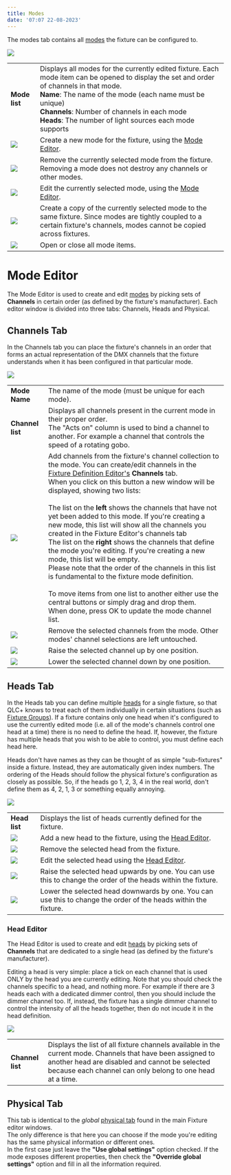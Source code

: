 ```yaml
---
title: Modes
date: '07:07 22-08-2023'
---
```


The modes tab contains all [modes](/basics/glossary-and-concepts#fixture-mode) the fixture can be configured to.

![](../fixture_editor_modes.png)

|     |     |
| --- | --- |
| **Mode list** | Displays all modes for the currently edited fixture. Each mode item can be opened to display the set and order of channels in that mode.<br>**Name**: The name of the mode (each name must be unique)<br>**Channels**: Number of channels in each mode<br>**Heads**: The number of light sources each mode supports |
| ![](/basics/edit_add.png) | Create a new mode for the fixture, using the [Mode Editor](#mode-editor). |
| ![](/basics/edit_remove.png) | Remove the currently selected mode from the fixture. Removing a mode does not destroy any channels or other modes. |
| ![](/basics/edit.png) | Edit the currently selected mode, using the [Mode Editor](#mode-editor). |
| ![](/basics/editcopy.png) | Create a copy of the currently selected mode to the same fixture. Since modes are tightly coupled to a certain fixture's channels, modes cannot be copied across fixtures. |
| ![](/basics/check.png) | Open or close all mode items. |

Mode Editor
===========

The Mode Editor is used to create and edit [modes](/basics/glossary-and-concepts#fixture-mode) by picking sets of **Channels** in certain order (as defined by the fixture's manufacturer). Each editor window is divided into three tabs: Channels, Heads and Physical.

Channels Tab
------------

In the Channels tab you can place the fixture's channels in an order that forms an actual representation of the DMX channels that the fixture understands when it has been configured in that particular mode.

![](../fixture_editor_mode_channels.png)  

|     |     |
| --- | --- |
| **Mode Name** | The name of the mode (must be unique for each mode). |
| **Channel list** | Displays all channels present in the current mode in their proper order.  <br>The "Acts on" column is used to bind a channel to another. For example a channel that controls the speed of a rotating gobo. |
| ![](/basics/edit_add.png) | Add channels from the fixture's channel collection to the mode. You can create/edit channels in the [Fixture Definition Editor's](/fixture-definition-editor/channels) **Channels** tab.  <br>When you click on this button a new window will be displayed, showing two lists:<br><br>The list on the **left** shows the channels that have not yet been added to this mode. If you're creating a new mode, this list will show all the channels you created in the Fixture Editor's channels tab<br>The list on the **right** shows the channels that define the mode you're editing. If you're creating a new mode, this list will be empty.  <br>    Please note that the order of the channels in this list is fundamental to the fixture mode definition.<br><br>To move items from one list to another either use the central buttons or simply drag and drop them.  <br>When done, press OK to update the mode channel list. |
| ![](/basics/edit_remove.png) | Remove the selected channels from the mode. Other modes' channel selections are left untouched. |
| ![](/basics/up.png) | Raise the selected channel up by one position. |
| ![](/basics/down.png) | Lower the selected channel down by one position. |

Heads Tab
---------

In the Heads tab you can define multiple [heads](/basics/glossary-and-concepts#head) for a single fixture, so that QLC+ knows to treat each of them individually in certain situations (such as [Fixture Groups](/basics/glossary-and-concepts#fixture-group)). If a fixture contains only one head when it's configured to use the currently edited mode (i.e. all of the mode's channels control one head at a time) there is no need to define the head. If, however, the fixture has multiple heads that you wish to be able to control, you must define each head here.

Heads don't have names as they can be thought of as simple "sub-fixtures" inside a fixture. Instead, they are automatically given index numbers. The ordering of the Heads should follow the physical fixture's configuration as closely as possible. So, if the heads go 1, 2, 3, 4 in the real world, don't define them as 4, 2, 1, 3 or something equally annoying.

![](../fixture_editor_mode_heads.png)  

|     |     |
| --- | --- |
| **Head list** | Displays the list of heads currently defined for the fixture. |
| ![](/basics/edit_add.png) | Add a new head to the fixture, using the [Head Editor](#head-editor). |
| ![](/basics/edit_remove.png) | Remove the selected head from the fixture. |
| ![](/basics/edit.png) | Edit the selected head using the [Head Editor](#head-editor). |
| ![](/basics/up.png) | Raise the selected head upwards by one. You can use this to change the order of the heads within the fixture. |
| ![](/basics/down.png) | Lower the selected head downwards by one. You can use this to change the order of the heads within the fixture. |

### Head Editor

The Head Editor is used to create and edit [heads](/basics/glossary-and-concepts#head) by picking sets of **Channels** that are dedicated to a single head (as defined by the fixture's manufacturer).

Editing a head is very simple: place a tick on each channel that is used ONLY by the head you are currently editing. Note that you should check the channels specific to a head, and nothing more. For example if there are 3 heads each with a dedicated dimmer control, then you should include the dimmer channel too. If, instead, the fixture has a single dimmer channel to control the intensity of all the heads together, then do not incude it in the head definition.

![](../fixture_editor_mode_edit_head.png)

|     |     |
| --- | --- |
| **Channel list** | Displays the list of all fixture channels available in the current mode. Channels that have been assigned to another head are disabled and cannot be selected because each channel can only belong to one head at a time. |

Physical Tab
------------

This tab is identical to the _global_ [physical tab](/fixture-definition-editor/physical) found in the main Fixture editor windows.  
The only difference is that here you can choose if the mode you're editing has the same physical information or different ones.  
In the first case just leave the **"Use global settings"** option checked. If the mode exposes different properties, then check the **"Override global settings"** option and fill in all the information required.